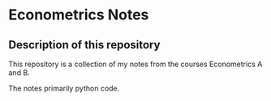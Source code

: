 # Econometrics Notes

## Description of this repository

This repository is a collection of my notes from the courses Econometrics A and B.

The notes primarily python code.


